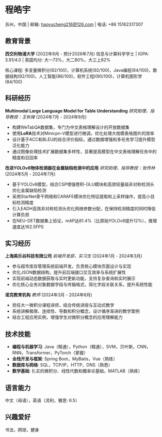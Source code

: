 # 程皓宇
苏州，中国 | 邮箱: haoyucheng216@126.com | 电话: +86 15162317307

## 教育背景
**西交利物浦大学** (2022年9月 - 预计2026年7月)
信息与计算科学学士 | IGPA: 3.91/4.0 | 英国均分: 大一73%，大二80%，大三上82%

核心课程: 多变量微积分(82/100)，计算机系统(92/100)，Java编程(84/100)，数据结构(92/100)，人工智能(86/100)，软件工程I(90/100)，计算机图形学(84/100)

## 科研经历
**Multimodal Large Language Model for Table Understanding**
*研究助理，指导教授：王秋锋* (2024年7月 - 2024年9月)
- 构建WeTabQA数据集，专门为中文表格理解设计的开放数据集
- 使用**LoRA**技术对Minicpn-V模型进行微调，优化处理大规模表格图片的效率
- 设计基于ACC和BLEU的综合评价指标，通过数据增强和多任务学习提升模型泛化能力
- 通过图像处理技术扩展数据集多样性，显著提高模型在中文表格理解任务中的精度和召回率

**改进YOLOv8物体检测器在金属缺陷检测中的应用**
*研究助理，指导教授：张传林* (2024年5月 - 2024年7月)
- 基于YOLOv8模型，结合CSP增强卷积-GLU模块和高效轻量级非对称检测头优化金属缺陷检测
- 采用StarNet骨干网络和CARAFE模块优化特征提取和上采样操作，提高小目标检测精度
- 引入EADH高效非对称检测头优化网络参数分配，在保持检测精度的同时降低计算负担
- 在NEU-DET数据集上验证，mAP达81.4%（比原始YOLOv8提升12%），推理速度达162.5FPS

## 实习经历
**上海美乐谷科技有限公司**
*前端开发部，实习生* (2024年1月 - 2024年3月)
- 参与超市库存管理系统前端开发，负责核心模块页面设计与实现
- 优化JSON数据结构，提升前后端接口交互效率与系统扩展性
- 实现前端动态数据获取与实时更新功能，支持复杂查询和实时展示
- 优化核心业务对象数据字段与传输格式，简化字段关联关系，提升系统性能

**诺克教育机构**
*教师* (2024年3月 - 2024年6月)
- 担任大一微积分课程讲师，结合传统讲授与互动式教学
- 系统讲解极限、连续性、导数和积分概念，设计循序渐进的教学案例
- 结合工程应用实例，增强学生对微积分概念的应用理解能力

## 技术技能
- **编程与机器学习**: Java（精通），Python（精通），SVM，贝叶斯，CNN，RNN，Transformer，PyTorch（掌握）
- **全栈开发与框架**: Spring Boot，MyBatis，Vue（熟练）
- **数据库与网络**: SQL，TCP/IP，HTTP，DNS（熟悉）
- **数学基础**: 扎实的微积分、线性代数和概率论基础，MATLAB（熟练）

## 语言能力
中文（母语），英语（流利，雅思: 6.5）

## 兴趣爱好
书法，网球，健身
